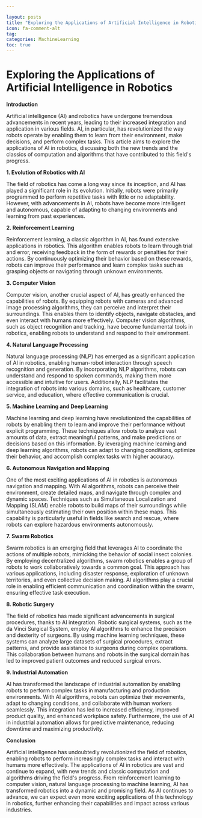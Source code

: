 ```yaml
---

layout: posts
title: "Exploring the Applications of Artificial Intelligence in Robotics"
icon: fa-comment-alt
tag:      
categories: MachineLearning
toc: true
---
```




# Exploring the Applications of Artificial Intelligence in Robotics

**Introduction**

Artificial intelligence (AI) and robotics have undergone tremendous advancements in recent years, leading to their increased integration and application in various fields. AI, in particular, has revolutionized the way robots operate by enabling them to learn from their environment, make decisions, and perform complex tasks. This article aims to explore the applications of AI in robotics, discussing both the new trends and the classics of computation and algorithms that have contributed to this field's progress.

**1. Evolution of Robotics with AI**

The field of robotics has come a long way since its inception, and AI has played a significant role in its evolution. Initially, robots were primarily programmed to perform repetitive tasks with little or no adaptability. However, with advancements in AI, robots have become more intelligent and autonomous, capable of adapting to changing environments and learning from past experiences.

**2. Reinforcement Learning**

Reinforcement learning, a classic algorithm in AI, has found extensive applications in robotics. This algorithm enables robots to learn through trial and error, receiving feedback in the form of rewards or penalties for their actions. By continuously optimizing their behavior based on these rewards, robots can improve their performance and learn complex tasks such as grasping objects or navigating through unknown environments.

**3. Computer Vision**

Computer vision, another crucial aspect of AI, has greatly enhanced the capabilities of robots. By equipping robots with cameras and advanced image processing algorithms, they can perceive and interpret their surroundings. This enables them to identify objects, navigate obstacles, and even interact with humans more effectively. Computer vision algorithms, such as object recognition and tracking, have become fundamental tools in robotics, enabling robots to understand and respond to their environment.

**4. Natural Language Processing**

Natural language processing (NLP) has emerged as a significant application of AI in robotics, enabling human-robot interaction through speech recognition and generation. By incorporating NLP algorithms, robots can understand and respond to spoken commands, making them more accessible and intuitive for users. Additionally, NLP facilitates the integration of robots into various domains, such as healthcare, customer service, and education, where effective communication is crucial.

**5. Machine Learning and Deep Learning**

Machine learning and deep learning have revolutionized the capabilities of robots by enabling them to learn and improve their performance without explicit programming. These techniques allow robots to analyze vast amounts of data, extract meaningful patterns, and make predictions or decisions based on this information. By leveraging machine learning and deep learning algorithms, robots can adapt to changing conditions, optimize their behavior, and accomplish complex tasks with higher accuracy.

**6. Autonomous Navigation and Mapping**

One of the most exciting applications of AI in robotics is autonomous navigation and mapping. With AI algorithms, robots can perceive their environment, create detailed maps, and navigate through complex and dynamic spaces. Techniques such as Simultaneous Localization and Mapping (SLAM) enable robots to build maps of their surroundings while simultaneously estimating their own position within these maps. This capability is particularly useful in fields like search and rescue, where robots can explore hazardous environments autonomously.

**7. Swarm Robotics**

Swarm robotics is an emerging field that leverages AI to coordinate the actions of multiple robots, mimicking the behavior of social insect colonies. By employing decentralized algorithms, swarm robotics enables a group of robots to work collaboratively towards a common goal. This approach has various applications, including disaster response, exploration of unknown territories, and even collective decision making. AI algorithms play a crucial role in enabling efficient communication and coordination within the swarm, ensuring effective task execution.

**8. Robotic Surgery**

The field of robotics has made significant advancements in surgical procedures, thanks to AI integration. Robotic surgical systems, such as the da Vinci Surgical System, employ AI algorithms to enhance the precision and dexterity of surgeons. By using machine learning techniques, these systems can analyze large datasets of surgical procedures, extract patterns, and provide assistance to surgeons during complex operations. This collaboration between humans and robots in the surgical domain has led to improved patient outcomes and reduced surgical errors.

**9. Industrial Automation**

AI has transformed the landscape of industrial automation by enabling robots to perform complex tasks in manufacturing and production environments. With AI algorithms, robots can optimize their movements, adapt to changing conditions, and collaborate with human workers seamlessly. This integration has led to increased efficiency, improved product quality, and enhanced workplace safety. Furthermore, the use of AI in industrial automation allows for predictive maintenance, reducing downtime and maximizing productivity.

**Conclusion**

Artificial intelligence has undoubtedly revolutionized the field of robotics, enabling robots to perform increasingly complex tasks and interact with humans more effectively. The applications of AI in robotics are vast and continue to expand, with new trends and classic computation and algorithms driving the field's progress. From reinforcement learning to computer vision, natural language processing to machine learning, AI has transformed robotics into a dynamic and promising field. As AI continues to advance, we can expect even more exciting applications of this technology in robotics, further enhancing their capabilities and impact across various industries.
